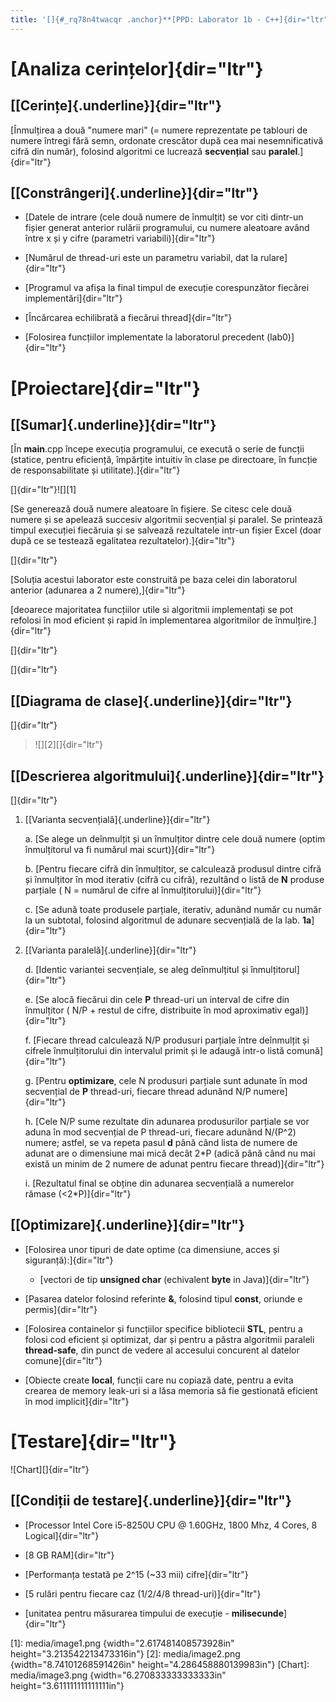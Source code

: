 ```yaml
---
title: '[]{#_rq78n4twacqr .anchor}**[PPD: Laborator 1b - C++]{dir="ltr"}**'
---
```


**[Analiza cerințelor]{dir="ltr"}**
===================================

**[[Cerințe]{.underline}]{dir="ltr"}**
--------------------------------------

[Înmulțirea a două "numere mari" (= numere reprezentate pe tablouri de numere întregi fără semn, ordonate crescător după cea mai nesemnificativă cifră din număr), folosind algoritmi ce lucrează **secvențial** sau **paralel**.]{dir="ltr"}

**[[Constrângeri]{.underline}]{dir="ltr"}**
-------------------------------------------

-   [Datele de intrare (cele două numere de înmulțit) se vor citi dintr-un fișier generat anterior rulării programului, cu numere aleatoare având între x și y cifre (parametri variabili)]{dir="ltr"}

-   [Numărul de thread-uri este un parametru variabil, dat la rulare]{dir="ltr"}

-   [Programul va afișa la final timpul de execuție corespunzător fiecărei implementări]{dir="ltr"}

-   [Încărcarea echilibrată a fiecărui thread]{dir="ltr"}

-   [Folosirea funcțiilor implementate la laboratorul precedent (lab0)]{dir="ltr"}

[**Proiectare**]{dir="ltr"}
===========================

**[[Sumar]{.underline}]{dir="ltr"}**
------------------------------------

[În **main**.cpp începe execuția programului, ce execută o serie de funcții (statice, pentru eficiență, împărțite intuitiv în clase pe directoare, în funcție de responsabilitate și utilitate).]{dir="ltr"}

[]{dir="ltr"}![][1]

[Se generează două numere aleatoare în fișiere. Se citesc cele două numere și se apelează succesiv algoritmii secvențial și paralel. Se printează timpul execuției fiecăruia și se salvează rezultatele intr-un fișier Excel (doar după ce se testează egalitatea rezultatelor).]{dir="ltr"}

[]{dir="ltr"}

[Soluția acestui laborator este construită pe baza celei din laboratorul anterior (adunarea a 2 numere),]{dir="ltr"}

[deoarece majoritatea funcțiilor utile si algoritmii implementați se pot refolosi în mod eficient și rapid în implementarea algoritmilor de înmulțire.]{dir="ltr"}

[]{dir="ltr"}

[]{dir="ltr"}

**[[Diagrama de clase]{.underline}]{dir="ltr"}**
------------------------------------------------

[]{dir="ltr"}

> ![][2][]{dir="ltr"}

[**[Descrierea algoritmului]{.underline}**]{dir="ltr"}
------------------------------------------------------

[]{dir="ltr"}

1.  [[Varianta secvențială]{.underline}]{dir="ltr"}

    a.  [Se alege un deînmulțit și un înmulțitor dintre cele două numere (optim înmulțitorul va fi numărul mai scurt)]{dir="ltr"}

    b.  [Pentru fiecare cifră din înmulțitor, se calculează produsul dintre cifră și înmulțitor în mod iterativ (cifră cu cifră), rezultând o listă de **N** produse parțiale ( N = numărul de cifre al înmulțitorului)]{dir="ltr"}

    c.  [Se adună toate produsele parțiale, iterativ, adunând număr cu număr la un subtotal, folosind algoritmul de adunare secvențială de la lab. **1a**]{dir="ltr"}

2.  [[Varianta paralelă]{.underline}]{dir="ltr"}

    d.  [Identic variantei secvențiale, se aleg deînmulțitul și înmulțitorul]{dir="ltr"}

    e.  [Se alocă fiecărui din cele **P** thread-uri un interval de cifre din înmulțitor ( N/P + restul de cifre, distribuite în mod aproximativ egal)]{dir="ltr"}

    f.  [Fiecare thread calculează N/P produsuri parțiale între deînmulțit și cifrele înmulțitorului din intervalul primit și le adaugă intr-o listă comună]{dir="ltr"}

    g.  [Pentru **optimizare**, cele N produsuri parțiale sunt adunate în mod secvențial de **P** thread-uri, fiecare thread adunând N/P numere]{dir="ltr"}

    h.  [Cele N/P sume rezultate din adunarea produsurilor parțiale se vor aduna în mod secvențial de P thread-uri, fiecare adunând N/(P\^2) numere; astfel, se va repeta pasul **d** până când lista de numere de adunat are o dimensiune mai mică decât 2\*P (adică până când nu mai există un minim de 2 numere de adunat pentru fiecare thread)]{dir="ltr"}

    i.  [Rezultatul final se obține din adunarea secvențială a numerelor rămase (\<2\*P)]{dir="ltr"}

**[[Optimizare]{.underline}]{dir="ltr"}**
-----------------------------------------

-   [Folosirea unor tipuri de date optime (ca dimensiune, acces și siguranță):]{dir="ltr"}

    -   [vectori de tip **unsigned char** (echivalent **byte** in Java)]{dir="ltr"}

-   [Pasarea datelor folosind referinte **&**, folosind tipul **const**, oriunde e permis]{dir="ltr"}

-   [Folosirea containelor și funcțiilor specifice bibliotecii **STL**, pentru a folosi cod eficient și optimizat, dar și pentru a păstra algoritmii paraleli **thread-safe**, din punct de vedere al accesului concurent al datelor comune]{dir="ltr"}

-   [Obiecte create **local**, funcții care nu copiază date, pentru a evita crearea de memory leak-uri si a lăsa memoria să fie gestionată eficient în mod implicit]{dir="ltr"}

**[Testare]{dir="ltr"}**
========================

![Chart][]{dir="ltr"}

**[[Condiții de testare]{.underline}]{dir="ltr"}**
--------------------------------------------------

-   [Processor Intel Core i5-8250U CPU @ 1.60GHz, 1800 Mhz, 4 Cores, 8 Logical]{dir="ltr"}

-   [8 GB RAM]{dir="ltr"}

-   [Performanța testată pe 2\^15 (\~33 mii) cifre]{dir="ltr"}

-   [5 rulări pentru fiecare caz (1/2/4/8 thread-uri)]{dir="ltr"}

-   [unitatea pentru măsurarea timpului de execuție - **milisecunde**]{dir="ltr"}

  [1]: media/image1.png {width="2.617481408573928in" height="3.213542213473316in"}
  [2]: media/image2.png {width="8.74101268591426in" height="4.286458880139983in"}
  [Chart]: media/image3.png {width="6.270833333333333in" height="3.611111111111111in"}
